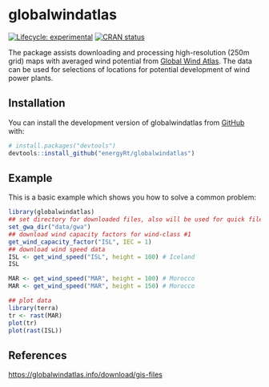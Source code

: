 
<!-- README.md is generated from README.Rmd. Please edit that file -->

# globalwindatlas

<!-- badges: start -->

[![Lifecycle:
experimental](https://img.shields.io/badge/lifecycle-experimental-orange.svg)](https://lifecycle.r-lib.org/articles/stages.html#experimental)
[![CRAN
status](https://www.r-pkg.org/badges/version/globalwindatlas)](https://CRAN.R-project.org/package=globalwindatlas)

<!-- badges: end -->

The package assists downloading and processing high-resolution (250m
grid) maps with averaged wind potential from [Global Wind
Atlas](https://globalwindatlas.info). The data can be used for
selections of locations for potential development of wind power plants.

## Installation

You can install the development version of globalwindatlas from
[GitHub](https://github.com/) with:

``` r
# install.packages("devtools")
devtools::install_github("energyRt/globalwindatlas")
```

## Example

This is a basic example which shows you how to solve a common problem:

``` r
library(globalwindatlas)
## set directory for downloaded files, also will be used for quick files access
set_gwa_dir("data/gwa")
## download wind capacity factors for wind-class #1
get_wind_capacity_factor("ISL", IEC = 1)
## download wind speed data
ISL <- get_wind_speed("ISL", height = 100) # Iceland
ISL

MAR <- get_wind_speed("MAR", height = 100) # Morocco
MAR <- get_wind_speed("MAR", height = 150) # Morocco

## plot data
library(terra)
tr <- rast(MAR)
plot(tr)
plot(rast(ISL))
```

## References

<https://globalwindatlas.info/download/gis-files>

